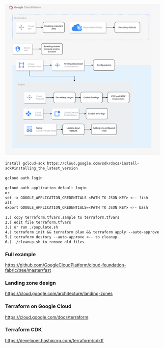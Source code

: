 ![alt text](https://github.com/kesokaj/gcp-tf-lz/blob/master/overview.png?raw=true)

````
install gcloud-sdk https://cloud.google.com/sdk/docs/install-sdk#installing_the_latest_version

gcloud auth login

gcloud auth application-default login
or
set -x GOOGLE_APPLICATION_CREDENTIALS <PATH TO JSON KEY> <-- fish
alt
export GOOGLE_APPLICATION_CREDENTIALS=<PATH TO JSON KEY> <-- bash

1.) copy terraform.tfvars.sample to terraform.tfvars
2.) edit file terraform.tfvars
3.) or run ./populate.sh
4.) terraform init && terraform plan && terraform apply --auto-approve
5.) terraform destory --auto-approve <-- to cleanup
6.) ./cleanup.sh to remove old files
````

### Full example
https://github.com/GoogleCloudPlatform/cloud-foundation-fabric/tree/master/fast

### Landing zone design
https://cloud.google.com/architecture/landing-zones

### Terraform on Google Cloud
https://cloud.google.com/docs/terraform

### Terraform CDK
https://developer.hashicorp.com/terraform/cdktf
